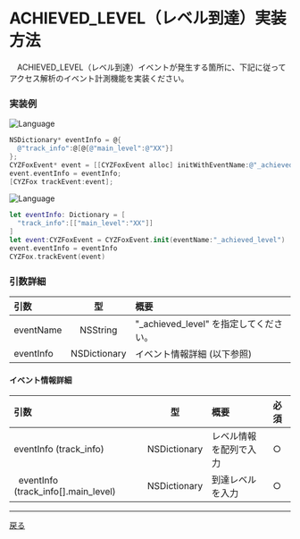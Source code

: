 #	ACHIEVED_LEVEL（レベル到達）実装方法

　ACHIEVED_LEVEL（レベル到達）イベントが発生する箇所に、下記に従ってアクセス解析のイベント計測機能を実装ください。

### 実装例

![Language](http://img.shields.io/badge/language-Objective–C-blue.svg?style=flat)
```objective-c
NSDictionary* eventInfo = @{
  @"track_info":@[@{@"main_level":@"XX"}]
};
CYZFoxEvent* event = [[CYZFoxEvent alloc] initWithEventName:@"_achieved_level"];
event.eventInfo = eventInfo;
[CYZFox trackEvent:event];
```

![Language](https://img.shields.io/badge/language-Swift-orange.svg?style=flat)
```Swift
let eventInfo: Dictionary = [
  "track_info":[["main_level":"XX"]]
]
let event:CYZFoxEvent = CYZFoxEvent.init(eventName:"_achieved_level")
event.eventInfo = eventInfo
CYZFox.trackEvent(event)
```

### 引数詳細

| 引数 | 型 | 概要 |
|:----------|:-----------:|:------------|
|eventName|NSString|"\_achieved\_level" を指定してください。|
|eventInfo|NSDictionary|イベント情報詳細 (以下参照)|

#### イベント情報詳細

| 引数 | 型 | 概要 | 必須 |
|:----------|:-----------:|:------------|:------------|
|eventInfo (track_info)|NSDictionary|レベル情報を配列で入力| ○ |
|&nbsp;&nbsp;eventInfo (track_info[].main_level)|NSDictionary|到達レベルを入力| ○ |

---
[戻る](/lang/ja/doc/fox_engagement/README.md)
